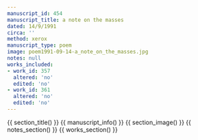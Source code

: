 ```yaml
---
manuscript_id: 454
manuscript_title: a note on the masses
dated: 14/9/1991
circa: ''
method: xerox
manuscript_type: poem
image: poem1991-09-14-a_note_on_the_masses.jpg
notes: null
works_included:
- work_id: 357
  altered: 'no'
  edited: 'no'
- work_id: 361
  altered: 'no'
  edited: 'no'
---
```


{{ section_title() }}
{{ manuscript_info() }}
{{ section_image() }}
{{ notes_section() }}
{{ works_section() }}
